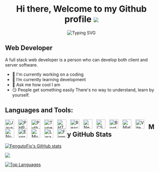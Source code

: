 <h1 align="center">Hi there, Welcome to my Github profile <img src="https://user-images.githubusercontent.com/18350557/176309783-0785949b-9127-417c-8b55-ab5a4333674e.gif"/></h1>

<p align="center">
<img src="https://readme-typing-svg.herokuapp.com?font=Fira+Code&pause=1000&color=F76F2E&center=true&vCenter=true&width=435&lines=+Welcome+to+My+Github+Profile+;Have+a+passion+for+coding;Creativity;Inspiration;For+Entertainment+Only" alt="Typing SVG" />
</p>

Web Developer
---------

A full stack web developer is a person who can develop both client and server software.

* 🔭  I'm currently working on a coding
* 🌱  I’m currently learning development
* 🤔 Ask me how cool I am
* 😏  People get something easily There's no way to understand, learn by yourself.

Languages and Tools:
---------

<p>
  <a
    href="https://developer.mozilla.org/en-US/docs/Web/JavaScript"
    target="_blank"
    rel="noreferrer"
    ><img align="left"
      src="https://raw.githubusercontent.com/danielcranney/readme-generator/main/public/icons/skills/javascript-colored.svg"
      width="30px"
      style="padding-right: 10px"
      alt="JavaScript"
  /></a>
  <a href="https://www.php.net/" target="_blank" rel="noreferrer"
    ><img align="left"
      src="https://raw.githubusercontent.com/danielcranney/readme-generator/main/public/icons/skills/php-colored.svg"
      width="30px"
      style="padding-right: 10px"
      alt="PHP"
  /></a>
  <a href="https://www.python.org/" target="_blank" rel="noreferrer"
    ><img align="left"
      src="https://raw.githubusercontent.com/danielcranney/readme-generator/main/public/icons/skills/python-colored.svg"
      width="30px"
      style="padding-right: 10px"
      alt="Python"
  /></a>
  <a href="https://www.typescriptlang.org/" target="_blank" rel="noreferrer"
    ><img align="left"
      src="https://raw.githubusercontent.com/danielcranney/readme-generator/main/public/icons/skills/typescript-colored.svg"
      width="30px"
      style="padding-right: 10px"
      alt="TypeScript"
  /></a>
  <a
    href="https://developer.mozilla.org/en-US/docs/Glossary/HTML5"
    target="_blank"
    rel="noreferrer"
    ><img align="left"
      src="https://raw.githubusercontent.com/danielcranney/readme-generator/main/public/icons/skills/html5-colored.svg"
      width="30px"
      style="padding-right: 10px"
      alt="HTML5"
  /></a>
  <a href="https://reactjs.org/" target="_blank" rel="noreferrer"
    ><img align="left"
      src="https://raw.githubusercontent.com/danielcranney/readme-generator/main/public/icons/skills/react-colored.svg"
      width="30px"
      style="padding-right: 10px"
      alt="React"
  /></a>
  <a href="https://nextjs.org/docs" target="_blank" rel="noreferrer"
    ><img align="left"
      src="https://raw.githubusercontent.com/danielcranney/readme-generator/main/public/icons/skills/nextjs-colored.svg"
      width="30px"
      style="padding-right: 10px"
      alt="NextJs"
  /></a>
  <a href="https://www.w3.org/TR/CSS/#css" target="_blank" rel="noreferrer"
    ><img align="left"
      src="https://raw.githubusercontent.com/danielcranney/readme-generator/main/public/icons/skills/css3-colored.svg"
      width="30px"
      style="padding-right: 10px"
      alt="CSS3"
  /></a>
  <a href="https://getbootstrap.com/" target="_blank" rel="noreferrer"
    ><img align="left"
      src="https://raw.githubusercontent.com/danielcranney/readme-generator/main/public/icons/skills/bootstrap-colored.svg"
      width="30px"
      style="padding-right: 10px"
      alt="Bootstrap"
  /></a>
  <a href="https://mui.com/" target="_blank" rel="noreferrer"
    ><img align="left"
      src="https://raw.githubusercontent.com/danielcranney/readme-generator/main/public/icons/skills/materialui-colored.svg"
      width="30px"
      style="padding-right: 10px"
      alt="Material UI"
  /></a>
  <a href="https://vitejs.dev/" target="_blank" rel="noreferrer"
    ><img align="left"
      src="https://raw.githubusercontent.com/danielcranney/readme-generator/main/public/icons/skills/vite-colored.svg"
      width="30px"
      style="padding-right: 10px"
      alt="Vite"
  /></a>
  <a href="https://nodejs.org/en/" target="_blank" rel="noreferrer"
    ><img align="left"
      src="https://raw.githubusercontent.com/danielcranney/readme-generator/main/public/icons/skills/nodejs-colored.svg"
      width="30px"
      style="padding-right: 10px"
      alt="NodeJS"
  /></a>
  <a href="https://expressjs.com/" target="_blank" rel="noreferrer"
    ><img align="left"
      src="https://raw.githubusercontent.com/danielcranney/readme-generator/main/public/icons/skills/express-colored.svg"
      width="30px"
      style="padding-right: 10px"
      alt="Express"
  /></a>
  <a href="https://www.mysql.com/" target="_blank" rel="noreferrer"
    ><img align="left"
      src="https://raw.githubusercontent.com/danielcranney/readme-generator/main/public/icons/skills/mysql-colored.svg"
      width="30px"
      style="padding-right: 10px"
      alt="MySQL"
  /></a>
  <a href="https://laravel.com/" target="_blank" rel="noreferrer"
    ><img align="left"
      src="https://raw.githubusercontent.com/danielcranney/readme-generator/main/public/icons/skills/laravel-colored.svg"
      width="30px"
      style="padding-right: 10px"
      alt="Laravel"
  /></a>
  <a href="https://www.figma.com/" target="_blank" rel="noreferrer"
    ><img align="left"
      src="https://raw.githubusercontent.com/danielcranney/readme-generator/main/public/icons/skills/figma-colored.svg"
      width="30px"
      alt="Figma"
  /></a>
</p>


My GitHub Stats
---------

<a href="http://www.github.com/FengutoFix"><img src="https://github-readme-stats.vercel.app/api?username=FengutoFix&show_icons=true&hide=&count_private=true&title_color=0891b2&text_color=ffffff&icon_color=0891b2&bg_color=1c1917&hide_border=true&show_icons=true" alt="FengutoFix's GitHub stats" /></a>

<a href="http://www.github.com/FengutoFix"><img src="https://github-readme-streak-stats.herokuapp.com/?user=FengutoFix&stroke=ffffff&background=1c1917&ring=0891b2&fire=0891b2&currStreakNum=ffffff&currStreakLabel=0891b2&sideNums=ffffff&sideLabels=ffffff&dates=ffffff&hide_border=true" /></a>

<a href="https://github.com/FengutoFix" align="left"><img src="https://github-readme-stats.vercel.app/api/top-langs/?username=FengutoFix&langs_count=10&title_color=0891b2&text_color=ffffff&icon_color=0891b2&bg_color=1c1917&hide_border=true&locale=en&custom_title=Top%20%Languages" alt="Top Languages" /></a>

